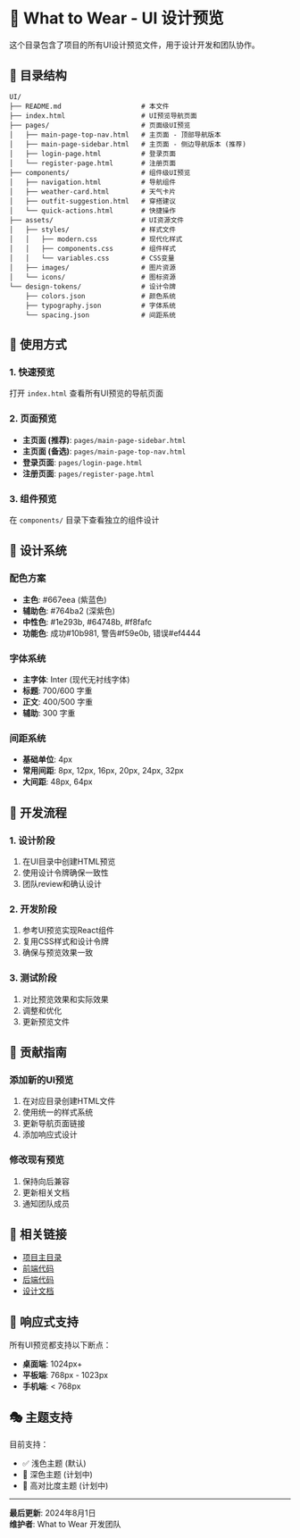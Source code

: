 # 🎨 What to Wear - UI 设计预览

这个目录包含了项目的所有UI设计预览文件，用于设计开发和团队协作。

## 📁 目录结构

```
UI/
├── README.md                    # 本文件
├── index.html                   # UI预览导航页面
├── pages/                       # 页面级UI预览
│   ├── main-page-top-nav.html   # 主页面 - 顶部导航版本
│   ├── main-page-sidebar.html   # 主页面 - 侧边导航版本 (推荐)
│   ├── login-page.html          # 登录页面
│   └── register-page.html       # 注册页面
├── components/                  # 组件级UI预览
│   ├── navigation.html          # 导航组件
│   ├── weather-card.html        # 天气卡片
│   ├── outfit-suggestion.html   # 穿搭建议
│   └── quick-actions.html       # 快捷操作
├── assets/                      # UI资源文件
│   ├── styles/                  # 样式文件
│   │   ├── modern.css           # 现代化样式
│   │   ├── components.css       # 组件样式
│   │   └── variables.css        # CSS变量
│   ├── images/                  # 图片资源
│   └── icons/                   # 图标资源
└── design-tokens/               # 设计令牌
    ├── colors.json              # 颜色系统
    ├── typography.json          # 字体系统
    └── spacing.json             # 间距系统
```

## 🎯 使用方式

### 1. 快速预览
打开 `index.html` 查看所有UI预览的导航页面

### 2. 页面预览
- **主页面 (推荐)**: `pages/main-page-sidebar.html`
- **主页面 (备选)**: `pages/main-page-top-nav.html`
- **登录页面**: `pages/login-page.html`
- **注册页面**: `pages/register-page.html`

### 3. 组件预览
在 `components/` 目录下查看独立的组件设计

## 🎨 设计系统

### 配色方案
- **主色**: #667eea (紫蓝色)
- **辅助色**: #764ba2 (深紫色)
- **中性色**: #1e293b, #64748b, #f8fafc
- **功能色**: 成功#10b981, 警告#f59e0b, 错误#ef4444

### 字体系统
- **主字体**: Inter (现代无衬线字体)
- **标题**: 700/600 字重
- **正文**: 400/500 字重
- **辅助**: 300 字重

### 间距系统
- **基础单位**: 4px
- **常用间距**: 8px, 12px, 16px, 20px, 24px, 32px
- **大间距**: 48px, 64px

## 🚀 开发流程

### 1. 设计阶段
1. 在UI目录中创建HTML预览
2. 使用设计令牌确保一致性
3. 团队review和确认设计

### 2. 开发阶段
1. 参考UI预览实现React组件
2. 复用CSS样式和设计令牌
3. 确保与预览效果一致

### 3. 测试阶段
1. 对比预览效果和实际效果
2. 调整和优化
3. 更新预览文件

## 📝 贡献指南

### 添加新的UI预览
1. 在对应目录创建HTML文件
2. 使用统一的样式系统
3. 更新导航页面链接
4. 添加响应式设计

### 修改现有预览
1. 保持向后兼容
2. 更新相关文档
3. 通知团队成员

## 🔗 相关链接

- [项目主目录](../README.md)
- [前端代码](../client/what-to-wear-client/)
- [后端代码](../server/)
- [设计文档](../docs/design.md)

## 📱 响应式支持

所有UI预览都支持以下断点：
- **桌面端**: 1024px+
- **平板端**: 768px - 1023px  
- **手机端**: < 768px

## 🎭 主题支持

目前支持：
- ✅ 浅色主题 (默认)
- 🚧 深色主题 (计划中)
- 🚧 高对比度主题 (计划中)

---

**最后更新**: 2024年8月1日  
**维护者**: What to Wear 开发团队
